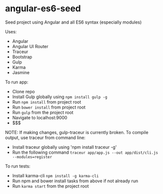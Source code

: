 angular-es6-seed
================

Seed project using Angular and all ES6 syntax (especially modules)

Uses:

* Angular
* Angular UI Router
* Traceur
* Bootstrap
* Gulp
* Karma
* Jasmine


To run app:

* Clone repo
* Install Gulp globally using `npm install gulp -g`
* Run `npm install` from project root
* Run `bower install` from project root
* Run `gulp` from the project root
* Navigate to localhost:9000
* $$$

NOTE:  If making changes, gulp-traceur is currently broken.  To compile output, use traceur from command line:

* Install traceur globally using 'npm install traceur -g'
* Run the following command `traceur app/app.js --out app/dist/cli.js --modules=register`


To run tests:

* Install karma-cli `npm install -g karma-cli`
* Run npm and bower install tasks from above if not already run
* Run `karma start` from the project root
